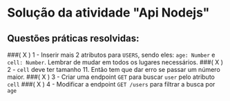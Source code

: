 # Solução da atividade "Api Nodejs"

## Questões práticas resolvidas:

###( X ) 1 - Inserir mais 2 atributos para `USERS`, sendo eles: `age: Number` e `cell: Number`. Lembrar de mudar em todos os lugares necessários.
###( X ) 2 - `cell` deve ter tamanho 11. Então tem que dar erro se passar um número maior.
###( X ) 3 - Criar uma endpoint `GET` para buscar `user` pelo atributo `cell`
###( X ) 4 - Modificar a endpoint `GET /users` para filtrar a busca por `age`
